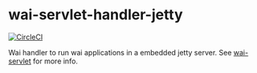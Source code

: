 # wai-servlet-handler-jetty

[![CircleCI](https://circleci.com/gh/eta-lang/wai-servlet-handler-jetty.svg?style=svg)](https://circleci.com/gh/eta-lang/wai-servlet-handler-jetty)

Wai handler to run wai applications in a embedded jetty server. 
See [wai-servlet](https://github.com/jneira/wai-servlet) for more info.
